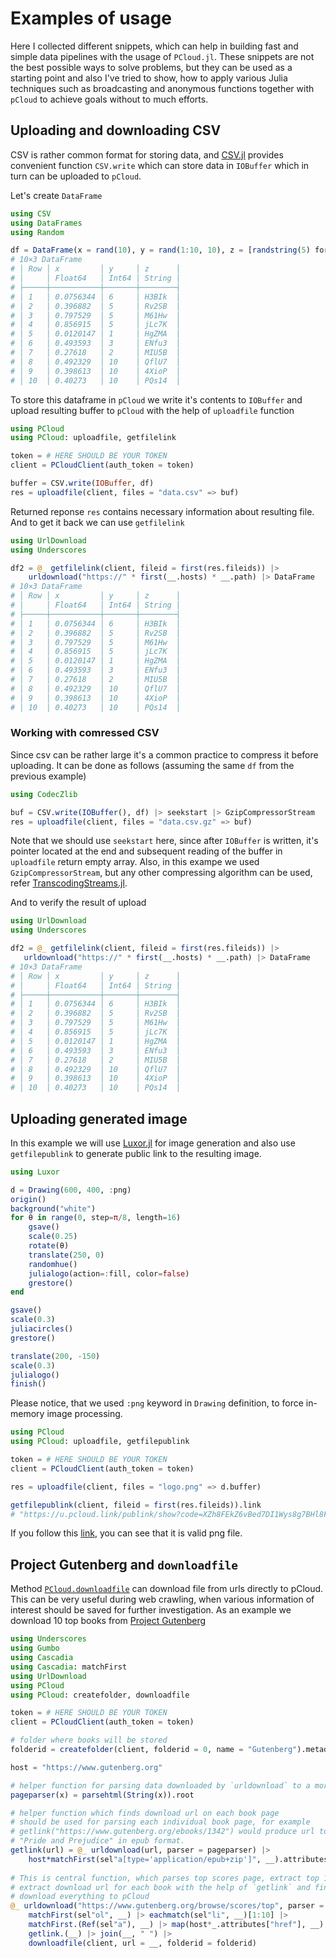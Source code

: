 # Examples of usage

Here I collected different snippets, which can help in building fast and simple data pipelines with the usage of `PCloud.jl`. These snippets are not the best possible ways to solve problems, but they can be used as a starting point and also I've tried to show, how to apply various Julia techniques such as broadcasting and anonymous functions together with `pCloud` to achieve goals without to much efforts.

## Uploading and downloading CSV
CSV is rather common format for storing data, and [CSV.jl](https://github.com/JuliaData/CSV.jl) provides convenient function `CSV.write` which can store data in `IOBuffer` which in turn can be uploaded to `pCloud`.

Let's create `DataFrame`
```julia
using CSV
using DataFrames
using Random

df = DataFrame(x = rand(10), y = rand(1:10, 10), z = [randstring(5) for _ in 1:10])
# 10×3 DataFrame
# │ Row │ x         │ y     │ z      │
# │     │ Float64   │ Int64 │ String │
# ├─────┼───────────┼───────┼────────┤
# │ 1   │ 0.0756344 │ 6     │ H3BIk  │
# │ 2   │ 0.396882  │ 5     │ Rv2SB  │
# │ 3   │ 0.797529  │ 5     │ M61Hw  │
# │ 4   │ 0.856915  │ 5     │ jLc7K  │
# │ 5   │ 0.0120147 │ 1     │ HgZMA  │
# │ 6   │ 0.493593  │ 3     │ ENfu3  │
# │ 7   │ 0.27618   │ 2     │ MIU5B  │
# │ 8   │ 0.492329  │ 10    │ QflU7  │
# │ 9   │ 0.398613  │ 10    │ 4XioP  │
# │ 10  │ 0.40273   │ 10    │ PQs14  │
```

To store this dataframe in `pCloud` we write it's contents to `IOBuffer` and upload resulting buffer to `pCloud` with the help of `uploadfile` function
```julia
using PCloud
using PCloud: uploadfile, getfilelink

token = # HERE SHOULD BE YOUR TOKEN
client = PCloudClient(auth_token = token)

buffer = CSV.write(IOBuffer, df)
res = uploadfile(client, files = "data.csv" => buf)
```

Returned reponse `res` contains necessary information about resulting file. And to get it back we can use `getfilelink`

```julia
using UrlDownload
using Underscores

df2 = @_ getfilelink(client, fileid = first(res.fileids)) |>
    urldownload("https://" * first(__.hosts) * __.path) |> DataFrame
# 10×3 DataFrame
# │ Row │ x         │ y     │ z      │
# │     │ Float64   │ Int64 │ String │
# ├─────┼───────────┼───────┼────────┤
# │ 1   │ 0.0756344 │ 6     │ H3BIk  │
# │ 2   │ 0.396882  │ 5     │ Rv2SB  │
# │ 3   │ 0.797529  │ 5     │ M61Hw  │
# │ 4   │ 0.856915  │ 5     │ jLc7K  │
# │ 5   │ 0.0120147 │ 1     │ HgZMA  │
# │ 6   │ 0.493593  │ 3     │ ENfu3  │
# │ 7   │ 0.27618   │ 2     │ MIU5B  │
# │ 8   │ 0.492329  │ 10    │ QflU7  │
# │ 9   │ 0.398613  │ 10    │ 4XioP  │
# │ 10  │ 0.40273   │ 10    │ PQs14  │
```

### Working with comressed CSV

Since csv can be rather large it's a common practice to compress it before uploading. It can be done as follows (assuming the same `df` from the previous example)

```julia
using CodecZlib

buf = CSV.write(IOBuffer(), df) |> seekstart |> GzipCompressorStream
res = uploadfile(client, files = "data.csv.gz" => buf)
```

Note that we should use `seekstart` here, since after `IOBuffer` is written, it's pointer located at the end and subsequent reading of the buffer in `uploadfile` return empty array. Also, in this exampe we used `GzipCompressorStream`, but any other compressing algorithm can be used, refer [TranscodingStreams.jl](https://github.com/JuliaIO/TranscodingStreams.jl#codec-packages).

And to verify the result of upload

```julia
using UrlDownload
using Underscores

df2 = @_ getfilelink(client, fileid = first(res.fileids)) |> 
   urldownload("https://" * first(__.hosts) * __.path) |> DataFrame 
# 10×3 DataFrame
# │ Row │ x         │ y     │ z      │
# │     │ Float64   │ Int64 │ String │
# ├─────┼───────────┼───────┼────────┤
# │ 1   │ 0.0756344 │ 6     │ H3BIk  │
# │ 2   │ 0.396882  │ 5     │ Rv2SB  │
# │ 3   │ 0.797529  │ 5     │ M61Hw  │
# │ 4   │ 0.856915  │ 5     │ jLc7K  │
# │ 5   │ 0.0120147 │ 1     │ HgZMA  │
# │ 6   │ 0.493593  │ 3     │ ENfu3  │
# │ 7   │ 0.27618   │ 2     │ MIU5B  │
# │ 8   │ 0.492329  │ 10    │ QflU7  │
# │ 9   │ 0.398613  │ 10    │ 4XioP  │
# │ 10  │ 0.40273   │ 10    │ PQs14  │
```

## Uploading generated image

In this example we will use [Luxor.jl](https://github.com/JuliaGraphics/Luxor.jl) for image generation and also use `getfilepublink` to generate public link to the resulting image.

```julia
using Luxor

d = Drawing(600, 400, :png)
origin()
background("white")
for θ in range(0, step=π/8, length=16)
    gsave()
    scale(0.25)
    rotate(θ)
    translate(250, 0)
    randomhue()
    julialogo(action=:fill, color=false)
    grestore()
end

gsave()
scale(0.3)
juliacircles()
grestore()

translate(200, -150)
scale(0.3)
julialogo()
finish()
```

Please notice, that we used `:png` keyword in `Drawing` definition, to force in-memory image processing.

```julia
using PCloud
using PCloud: uploadfile, getfilepublink

token = # HERE SHOULD BE YOUR TOKEN
client = PCloudClient(auth_token = token)

res = uploadfile(client, files = "logo.png" => d.buffer)

getfilepublink(client, fileid = first(res.fileids)).link
# "https://u.pcloud.link/publink/show?code=XZh8FEkZ6vBed7DI1Wys8g7BHl8FFVuhUSSX"
```
If you follow this [link](https://u.pcloud.link/publink/show?code=XZh8FEkZ6vBed7DI1Wys8g7BHl8FFVuhUSSX), you can see that it is valid png file.

## Project Gutenberg and `downloadfile`

Method [`PCloud.downloadfile`](@ref) can download file from urls directly to pCloud. This can be very useful during web crawling, when various information of interest should be saved for further investigation. As an example we download 10 top books from [Project Gutenberg](https://www.gutenberg.org/)
```julia
using Underscores
using Gumbo
using Cascadia
using Cascadia: matchFirst
using UrlDownload
using PCloud
using PCloud: createfolder, downloadfile

token = # HERE SHOULD BE YOUR TOKEN
client = PCloudClient(auth_token = token)

# folder where books will be stored
folderid = createfolder(client, folderid = 0, name = "Gutenberg").metadata.folderid

host = "https://www.gutenberg.org"

# helper function for parsing data downloaded by `urldownload` to a more useful format
pageparser(x) = parsehtml(String(x)).root

# helper function which finds download url on each book page
# should be used for parsing each individual book page, for example
# getlink("https://www.gutenberg.org/ebooks/1342") would produce url to
# "Pride and Prejudice" in epub format.
getlink(url) = @_ urldownload(url, parser = pageparser) |>
    host*matchFirst(sel"a[type='application/epub+zip']", __).attributes["href"]
    
# This is central function, which parses top scores page, extract top 10 books,
# extract download url for each book with the help of `getlink` and finally
# download everything to pCloud
@_ urldownload("https://www.gutenberg.org/browse/scores/top", parser = pageparser) |>
    matchFirst(sel"ol", __) |> eachmatch(sel"li", __)[1:10] |>
    matchFirst.(Ref(sel"a"), __) |> map(host*_.attributes["href"], __) |>
    getlink.(__) |> join(__, " ") |>
    downloadfile(client, url = __, folderid = folderid)
```
